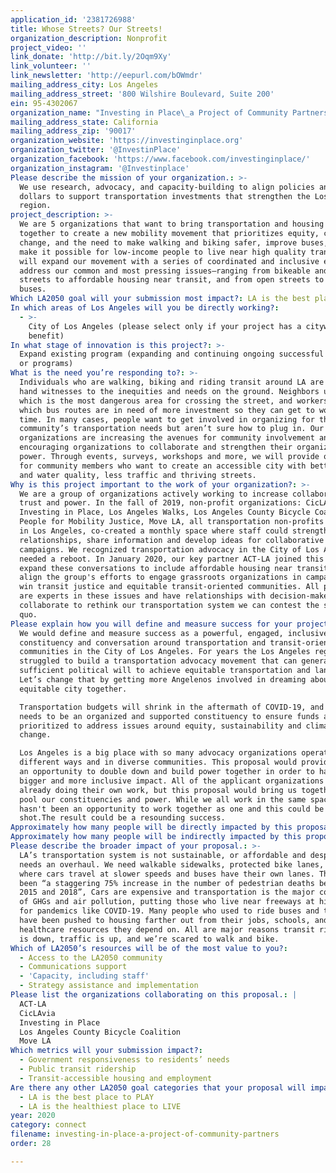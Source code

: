 ```yaml
---
application_id: '2381726988'
title: Whose Streets? Our Streets!
organization_description: Nonprofit
project_video: ''
link_donate: 'http://bit.ly/2Oqm9Xy'
link_volunteer: ''
link_newsletter: 'http://eepurl.com/bOWmdr'
mailing_address_city: Los Angeles
mailing_address_street: '800 Wilshire Boulevard, Suite 200'
ein: 95-4302067
organization_name: "Investing in Place\_a Project of Community Partners"
mailing_address_state: California
mailing_address_zip: '90017'
organization_website: 'https://investinginplace.org'
organization_twitter: '@InvestinPlace'
organization_facebook: 'https://www.facebook.com/investinginplace/'
organization_instagram: '@Investinplace'
Please describe the mission of your organization.: >-
  We use research, advocacy, and capacity-building to align policies and public
  dollars to support transportation investments that strengthen the Los Angeles
  region.
project_description: >-
  We are 5 organizations that want to bring transportation and housing advocates
  together to create a new mobility movement that prioritizes equity, climate
  change, and the need to make walking and biking safer, improve buses, and to
  make it possible for low-income people to live near high quality transit. We
  will expand our movement with a series of coordinated and inclusive events to
  address our common and most pressing issues—ranging from bikeable and walkable
  streets to affordable housing near transit, and from open streets to better
  buses.
Which LA2050 goal will your submission most impact?: LA is the best place to CONNECT
In which areas of Los Angeles will you be directly working?:
  - >-
    City of Los Angeles (please select only if your project has a citywide
    benefit)
In what stage of innovation is this project?: >-
  Expand existing program (expanding and continuing ongoing successful projects
  or programs)
What is the need you’re responding to?: >-
  Individuals who are walking, biking and riding transit around LA are first
  hand witnesses to the inequities and needs on the ground. Neighbors understand
  which is the most dangerous area for crossing the street, and workers know
  which bus routes are in need of more investment so they can get to work on
  time. In many cases, people want to get involved in organizing for their
  community’s transportation needs but aren’t sure how to plug in. Our
  organizations are increasing the avenues for community involvement and
  encouraging organizations to collaborate and strengthen their organizing
  power. Through events, surveys, workshops and more, we will provide on-ramps
  for community members who want to create an accessible city with better air
  and water quality, less traffic and thriving streets.
Why is this project important to the work of your organization?: >-
  We are a group of organizations actively working to increase collaboration,
  trust and power. In the fall of 2019, non-profit organizations: CicLAvia,
  Investing in Place, Los Angeles Walks, Los Angeles County Bicycle Coalition,
  People for Mobility Justice, Move LA, all transportation non-profits working
  in Los Angeles, co-created a monthly space where staff could strengthen
  relationships, share information and develop ideas for collaborative
  campaigns. We recognized transportation advocacy in the City of Los Angeles
  needed a reboot. In January 2020, our key partner ACT-LA joined this effort to
  expand these conversations to include affordable housing near transit and
  align the group's efforts to engage grassroots organizations in campaigns to
  win transit justice and equitable transit-oriented communities. All partners
  are experts in these issues and have relationships with decision-makers. If we
  collaborate to rethink our transportation system we can contest the status
  quo.
Please explain how you will define and measure success for your project.: >-
  We would define and measure success as a powerful, engaged, inclusive
  constituency and conversation around transportation and transit-oriented
  communities in the City of Los Angeles. For years the Los Angeles region has
  struggled to build a transportation advocacy movement that can generate
  sufficient political will to achieve equitable transportation and land use.
  Let’s change that by getting more Angelenos involved in dreaming about a more
  equitable city together.

  Transportation budgets will shrink in the aftermath of COVID-19, and there
  needs to be an organized and supported constituency to ensure funds are
  prioritized to address issues around equity, sustainability and climate
  change. 

  Los Angeles is a big place with so many advocacy organizations operating in
  different ways and in diverse communities. This proposal would provide us with
  an opportunity to double down and build power together in order to have a
  bigger and more inclusive impact. All of the applicant organizations are
  already doing their own work, but this proposal would bring us together and
  pool our constituencies and power. While we all work in the same space, there
  hasn't been an opportunity to work together as one and this could be that
  shot.The result could be a resounding success.
Approximately how many people will be directly impacted by this proposal?: '3000'
Approximately how many people will be indirectly impacted by this proposal?: '300000'
Please describe the broader impact of your proposal.: >-
  LA’s transportation system is not sustainable, or affordable and desperately
  needs an overhaul. We need walkable sidewalks, protected bike lanes, streets
  where cars travel at slower speeds and buses have their own lanes. There has
  been “a staggering 75% increase in the number of pedestrian deaths between
  2015 and 2018”, Cars are expensive and transportation is the major contributor
  of GHGs and air pollution, putting those who live near freeways at high risk
  for pandemics like COVID-19. Many people who used to ride buses and trains
  have been pushed to housing farther out from their jobs, schools, and
  healthcare resources they depend on. All are major reasons transit ridership
  is down, traffic is up, and we’re scared to walk and bike. 
Which of LA2050’s resources will be of the most value to you?:
  - Access to the LA2050 community
  - Communications support
  - 'Capacity, including staff'
  - Strategy assistance and implementation
Please list the organizations collaborating on this proposal.: |
  ACT-LA 
  CicLAvia 
  Investing in Place 
  Los Angeles County Bicycle Coalition 
  Move LA
Which metrics will your submission impact?:
  - Government responsiveness to residents’ needs
  - Public transit ridership
  - Transit-accessible housing and employment
Are there any other LA2050 goal categories that your proposal will impact?:
  - LA is the best place to PLAY
  - LA is the healthiest place to LIVE
year: 2020
category: connect
filename: investing-in-place-a-project-of-community-partners
order: 28

---
```

